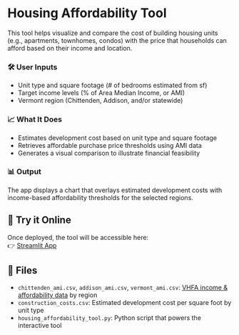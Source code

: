 # Housing Affordability Tool

This tool helps visualize and compare the cost of building housing units (e.g., apartments, townhomes, condos) with the price that households can afford based on their income and location.

### 🛠️ User Inputs
- Unit type and square footage (# of bedrooms estimated from sf)
- Target income levels (% of Area Median Income, or AMI)
- Vermont region (Chittenden, Addison, and/or statewide)

### 📈 What It Does
- Estimates development cost based on unit type and square footage
- Retrieves affordable purchase price thresholds using AMI data
- Generates a visual comparison to illustrate financial feasibility

### 📊 Output
The app displays a chart that overlays estimated development costs with income-based affordability thresholds for the selected regions.

## 🔗 Try it Online
Once deployed, the tool will be accessible here:  
👉 [Streamlit App](https://housing-affordability-tool.streamlit.app/)

## 📁 Files
- `chittenden_ami.csv`, `addison_ami.csv`, `vermont_ami.csv`: [VHFA income & affordability data](https://housingdata.org/documents/Purchase-price-and-rent-affordability-expanded.pdf) by region
- `construction_costs.csv`: Estimated development cost per square foot by unit type
- `housing_affordability_tool.py`: Python script that powers the interactive tool
